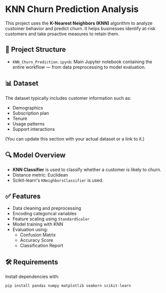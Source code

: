 # KNN Churn Prediction Analysis

This project uses the **K-Nearest Neighbors (KNN)** algorithm to analyze customer behavior and predict churn. It helps businesses identify at-risk customers and take proactive measures to retain them.

## 📁 Project Structure

- `KNN_Churn_Prediction.ipynb`: Main Jupyter notebook containing the entire workflow — from data preprocessing to model evaluation.

## 📊 Dataset

The dataset typically includes customer information such as:
- Demographics
- Subscription plan
- Tenure
- Usage patterns
- Support interactions

(You can update this section with your actual dataset or a link to it.)

## 🔍 Model Overview

- **KNN Classifier** is used to classify whether a customer is likely to churn.
- Distance metric: Euclidean
- Scikit-learn's `KNeighborsClassifier` is used.

## ✅ Features

- Data cleaning and preprocessing
- Encoding categorical variables
- Feature scaling using `StandardScaler`
- Model training with KNN
- Evaluation using:
  - Confusion Matrix
  - Accuracy Score
  - Classification Report

## 🛠️ Requirements

Install dependencies with:

```bash
pip install pandas numpy matplotlib seaborn scikit-learn
